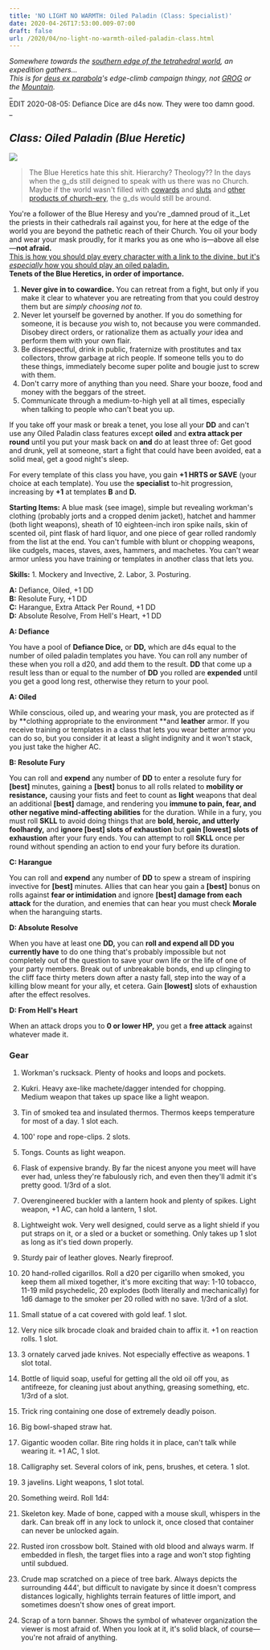 ```yaml
---
title: 'NO LIGHT NO WARMTH: Oiled Paladin (Class: Specialist)'
date: 2020-04-26T17:53:00.009-07:00
draft: false
url: /2020/04/no-light-no-warmth-oiled-paladin-class.html
---
```


_Somewhere towards the [southern edge of the tetrahedral world](https://as-they-must.blogspot.com/2020/04/the-unfinished-world-glog-campaign.html), an expedition gathers..._  
_This is for [deus ex parabola](https://as-they-must.blogspot.com/)'s edge-climb campaign thingy, not [GROG](https://madqueenscourt.blogspot.com/2020/04/glog-grog.html) or the [Mountain](https://madqueenscourt.blogspot.com/2020/04/mountain-players-handbook.html)._  
_  
EDIT 2020-08-05: Defiance Dice are d4s now. They were too damn good.  
_  

_Class: Oiled Paladin (Blue Heretic)_
-------------------------------------

[![](https://1.bp.blogspot.com/-ohEPmyJvcYI/XqYLUdWLF-I/AAAAAAAApFE/mXr2iGsZoBEiAWSzSJzCWo9RpT-0VCbCQCLcBGAsYHQ/s400/bluemasks.png)](https://1.bp.blogspot.com/-ohEPmyJvcYI/XqYLUdWLF-I/AAAAAAAApFE/mXr2iGsZoBEiAWSzSJzCWo9RpT-0VCbCQCLcBGAsYHQ/s1600/bluemasks.png)

  

> The Blue Heretics hate this shit. Hierarchy? Theology?? In the days when the g\_ds still deigned to speak with us there was no Church. Maybe if the world wasn't filled with [cowards](https://as-they-must.blogspot.com/2019/10/blessed-of-gd-class-cleric.html) and [sluts](https://as-they-must.blogspot.com/2020/03/general-manufacturing-class-wizard.html) and [other products of church-ery](https://as-they-must.blogspot.com/2019/12/oberon-and-titania-class-warlock-secret.html), the g\_ds would still be around.

  

You're a follower of the Blue Heresy and you're _damned proud of it._Let the priests in their cathedrals rail against you, for here at the edge of the world you are beyond the pathetic reach of their Church. You oil your body and wear your mask proudly, for it marks you as one who is—above all else—**not afraid.**  
[This is how you should play every character with a link to the divine, but it's _especially_ how you should play an oiled paladin.](https://tao-dnd.blogspot.com/2012/11/how-to-play-cleric.html)  
**Tenets of the Blue Heretics, in order of importance.**  

1.  **Never give in to cowardice.** You can retreat from a fight, but only if you make it clear to whatever you are retreating from that you could destroy them but are _simply choosing not to._
2.  Never let yourself be governed by another. If you do something for someone, it is because _you_ wish to, not because you were commanded. Disobey direct orders, or rationalize them as actually _your_ idea and perform them with your own flair.
3.  Be disrespectful, drink in public, fraternize with prostitutes and tax collectors, throw garbage at rich people. If someone tells you to do these things, immediately become super polite and bougie just to screw with them.
4.  Don't carry more of anything than you need. Share your booze, food and money with the beggars of the street.
5.  Communicate through a medium-to-high yell at all times, especially when talking to people who can't beat you up.

  

If you take off your mask or break a tenet, you lose all your **DD** and can't use any Oiled Paladin class features except **oiled** and **extra attack per round** until you put your mask back on **and** do at least three of: Get good and drunk, yell at someone, start a fight that could have been avoided, eat a solid meal, get a good night's sleep.

  

For every template of this class you have, you gain **+1 HRTS or SAVE** (your choice at each template). You use the **specialist** to-hit progression, increasing by **+1** at templates **B** and **D.**

  

**Starting Items:** A blue mask (see image), simple but revealing workman's clothing (probably jorts and a cropped denim jacket), hatchet and hammer (both light weapons), sheath of 10 eighteen-inch iron spike nails, skin of scented oil, pint flask of hard liquor, and one piece of gear rolled randomly from the list at the end. You can't fumble with blunt or chopping weapons, like cudgels, maces, staves, axes, hammers, and machetes. You can't wear armor unless you have training or templates in another class that lets you.

**Skills:** 1\. Mockery and Invective, 2. Labor, 3. Posturing.

  

**A:** Defiance, Oiled, +1 DD  
**B:** Resolute Fury, +1 DD  
**C:** Harangue, Extra Attack Per Round, +1 DD  
**D:** Absolute Resolve, From Hell's Heart, +1 DD

  

**A: Defiance**

You have a pool of **Defiance Dice,** or **DD,** which are d4s equal to the number of oiled paladin templates you have. You can roll any number of these when you roll a d20, and add them to the result. **DD** that come up a result less than or equal to the number of **DD** you rolled are **expended** until you get a good long rest, otherwise they return to your pool.

**A: Oiled**

While conscious, oiled up, and wearing your mask, you are protected as if by **clothing appropriate to the environment **and **leather** armor. If you receive training or templates in a class that lets you wear better armor you can do so, but you consider it at least a slight indignity and it won't stack, you just take the higher AC.

**B: Resolute Fury**

You can roll and **expend** any number of **DD** to enter a resolute fury for **\[****best****\]** minutes, gaining a **\[****best****\]** bonus to all rolls related to **mobility or resistance,** causing your fists and feet to count as **light** weapons that deal an additional **\[****best****\]** damage, and rendering you **immune to pain, fear, and other negative mind-affecting abilities** for the duration. While in a fury, you must roll **SKLL** to avoid doing things that are **bold, heroic, and utterly foolhardy,** and **ignore \[****best****\] slots of exhaustion** but **gain \[****lowest****\] slots of exhaustion** after your fury ends. You can attempt to roll **SKLL** once per round without spending an action to end your fury before its duration.

**C: Harangue**

You can roll and **expend** any number of **DD** to spew a stream of inspiring invective for **\[best\]** minutes. Allies that can hear you gain a **\[****best****\]** bonus on rolls against **fear or intimidation** and ignore **\[****best****\] damage from each attack** for the duration, and enemies that can hear you must check **Morale** when the haranguing starts.  
  
**D: Absolute Resolve**

When you have at least one **DD,** you can **roll and expend all DD you currently have** to do one thing that's probably impossible but not completely out of the question to save your own life or the life of one of your party members. Break out of unbreakable bonds, end up clinging to the cliff face thirty meters down after a nasty fall, step into the way of a killing blow meant for your ally, et cetera. Gain **\[lowest\]** slots of exhaustion after the effect resolves.

  

**D: From Hell's Heart**

When an attack drops you to **0 or lower HP,** you get a **free attack** against whatever made it.  
  

### Gear

1.  Workman's rucksack. Plenty of hooks and loops and pockets.
2.  Kukri. Heavy axe-like machete/dagger intended for chopping. Medium weapon that takes up space like a light weapon.
3.  Tin of smoked tea and insulated thermos. Thermos keeps temperature for most of a day. 1 slot each.
4.  100' rope and rope-clips. 2 slots.
5.  Tongs. Counts as light weapon.
6.  Flask of expensive brandy. By far the nicest anyone you meet will have ever had, unless they're fabulously rich, and even then they'll admit it's pretty good. 1/3rd of a slot.
7.  Overengineered buckler with a lantern hook and plenty of spikes. Light weapon, +1 AC, can hold a lantern, 1 slot.
8.  Lightweight wok. Very well designed, could serve as a light shield if you put straps on it, or a sled or a bucket or something. Only takes up 1 slot as long as it's tied down properly.
9.  Sturdy pair of leather gloves. Nearly fireproof.
10.  20 hand-rolled cigarillos. Roll a d20 per cigarillo when smoked, you keep them all mixed together, it's more exciting that way: 1-10 tobacco, 11-19 mild psychedelic, 20 explodes (both literally and mechanically) for 1d6 damage to the smoker per 20 rolled with no save. 1/3rd of a slot.
11.  Small statue of a cat covered with gold leaf. 1 slot.
12.  Very nice silk brocade cloak and braided chain to affix it. +1 on reaction rolls. 1 slot.
13.  3 ornately carved jade knives. Not especially effective as weapons. 1 slot total.
14.  Bottle of liquid soap, useful for getting all the old oil off you, as antifreeze, for cleaning just about anything, greasing something, etc. 1/3rd of a slot.
15.  Trick ring containing one dose of extremely deadly poison.
16.  Big bowl-shaped straw hat.
17.  Gigantic wooden collar. Bite ring holds it in place, can't talk while wearing it. +1 AC, 1 slot.
18.  Calligraphy set. Several colors of ink, pens, brushes, et cetera. 1 slot.
19.  3 javelins. Light weapons, 1 slot total.
20.  Something weird. Roll 1d4:

1.  Skeleton key. Made of bone, capped with a mouse skull, whispers in the dark. Can break off in any lock to unlock it, once closed that container can never be unlocked again.
2.  Rusted iron crossbow bolt. Stained with old blood and always warm. If embedded in flesh, the target flies into a rage and won't stop fighting until subdued.
3.  Crude map scratched on a piece of tree bark. Always depicts the surrounding 444', but difficult to navigate by since it doesn't compress distances logically, highlights terrain features of little import, and sometimes doesn't show ones of great import.
4.  Scrap of a torn banner. Shows the symbol of whatever organization the viewer is most afraid of. When you look at it, it's solid black, of course—you're not afraid of anything.